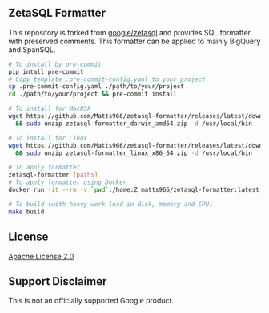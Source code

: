 ## ZetaSQL Formatter

This repository is forked from [google/zetasql](https://github.com/google/zetasql) and provides SQL formatter with preserved comments. This formatter can be applied to mainly BigQuery and SpanSQL.

```bash
# To install by pre-commit
pip intall pre-commit
# Copy template .pre-commit-config.yaml to your project.
cp .pre-commit-config.yaml ./path/to/your/project
cd ./path/to/your/project && pre-commit install
```

```bash
# To install for MacOSX
wget https://github.com/Matts966/zetasql-formatter/releases/latest/download/zetasql-formatter_darwin_amd64.zip \
  && sudo unzip zetasql-formatter_darwin_amd64.zip -d /usr/local/bin
```

```bash
# To install for Linux
wget https://github.com/Matts966/zetasql-formatter/releases/latest/download/zetasql-formatter_linux_x86_64.zip \
  && sudo unzip zetasql-formatter_linux_x86_64.zip -d /usr/local/bin
```

```bash
# To apply formatter
zetasql-formatter [paths]
# To apply formatter using Docker
docker run -it --rm -v `pwd`:/home:Z matts966/zetasql-formatter:latest [paths]
```

```bash
# To build (with heavy work load in disk, memory and CPU)
make build
```

## License

[Apache License 2.0](LICENSE)

## Support Disclaimer
This is not an officially supported Google product.
